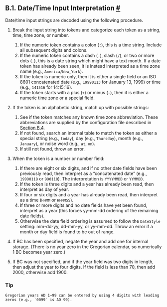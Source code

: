 ## B.1. Date/Time Input Interpretation [#](#DATETIME-INPUT-RULES)

Date/time input strings are decoded using the following procedure.

1. Break the input string into tokens and categorize each token as a string, time, time zone, or number.

    1. If the numeric token contains a colon (`:`), this is a time string. Include all subsequent digits and colons.
    2. If the numeric token contains a dash (`-`), slash (`/`), or two or more dots (`.`), this is a date string which might have a text month. If a date token has already been seen, it is instead interpreted as a time zone name (e.g., `America/New_York`).
    3. If the token is numeric only, then it is either a single field or an ISO 8601 concatenated date (e.g., `19990113` for January 13, 1999) or time (e.g., `141516` for 14:15:16).
    4. If the token starts with a plus (`+`) or minus (`-`), then it is either a numeric time zone or a special field.

2. If the token is an alphabetic string, match up with possible strings:

    1. See if the token matches any known time zone abbreviation. These abbreviations are supplied by the configuration file described in [Section B.4](datetime-config-files.html "B.4. Date/Time Configuration Files").
    2. If not found, search an internal table to match the token as either a special string (e.g., `today`), day (e.g., `Thursday`), month (e.g., `January`), or noise word (e.g., `at`, `on`).
    3. If still not found, throw an error.

3. When the token is a number or number field:

    1. If there are eight or six digits, and if no other date fields have been previously read, then interpret as a “concatenated date” (e.g., `19990118` or `990118`). The interpretation is `YYYYMMDD` or `YYMMDD`.
    2. If the token is three digits and a year has already been read, then interpret as day of year.
    3. If four or six digits and a year has already been read, then interpret as a time (`HHMM` or `HHMMSS`).
    4. If three or more digits and no date fields have yet been found, interpret as a year (this forces yy-mm-dd ordering of the remaining date fields).
    5. Otherwise the date field ordering is assumed to follow the `DateStyle` setting: mm-dd-yy, dd-mm-yy, or yy-mm-dd. Throw an error if a month or day field is found to be out of range.

4. If BC has been specified, negate the year and add one for internal storage. (There is no year zero in the Gregorian calendar, so numerically 1 BC becomes year zero.)

5. If BC was not specified, and if the year field was two digits in length, then adjust the year to four digits. If the field is less than 70, then add 2000, otherwise add 1900.

### Tip

    Gregorian years AD 1–99 can be entered by using 4 digits with leading zeros (e.g., `0099` is AD 99).